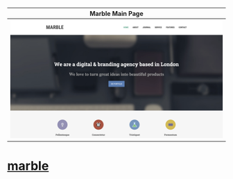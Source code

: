 |   Marble Main Page  |
|:-------------------:|
|![](./img/marble.png)|

# [marble](https://ukmoldogazy.github.io/marble/)
